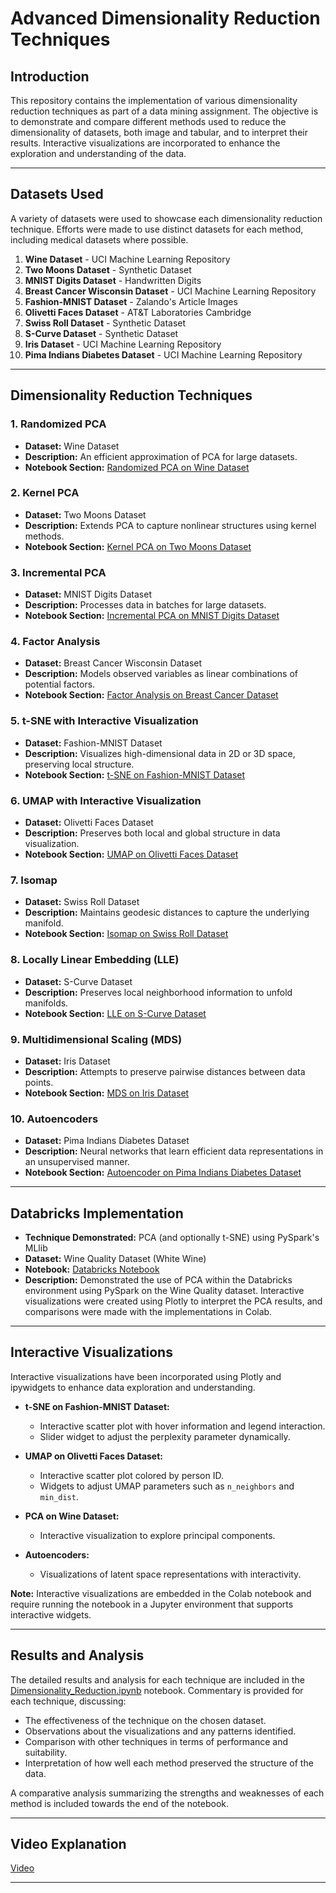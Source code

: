 


# **Advanced Dimensionality Reduction Techniques**

## **Introduction**

This repository contains the implementation of various dimensionality reduction techniques as part of a data mining assignment. The objective is to demonstrate and compare different methods used to reduce the dimensionality of datasets, both image and tabular, and to interpret their results. Interactive visualizations are incorporated to enhance the exploration and understanding of the data.

---

## **Datasets Used**

A variety of datasets were used to showcase each dimensionality reduction technique. Efforts were made to use distinct datasets for each method, including medical datasets where possible.

1. **Wine Dataset** - UCI Machine Learning Repository
2. **Two Moons Dataset** - Synthetic Dataset
3. **MNIST Digits Dataset** - Handwritten Digits
4. **Breast Cancer Wisconsin Dataset** - UCI Machine Learning Repository
5. **Fashion-MNIST Dataset** - Zalando's Article Images
6. **Olivetti Faces Dataset** - AT&T Laboratories Cambridge
7. **Swiss Roll Dataset** - Synthetic Dataset
8. **S-Curve Dataset** - Synthetic Dataset
9. **Iris Dataset** - UCI Machine Learning Repository
10. **Pima Indians Diabetes Dataset** - UCI Machine Learning Repository

---

## **Dimensionality Reduction Techniques**

### **1. Randomized PCA**

- **Dataset:** Wine Dataset
- **Description:** An efficient approximation of PCA for large datasets.
- **Notebook Section:** [Randomized PCA on Wine Dataset](https://colab.research.google.com/drive/1QcwvtkllAH1WT57okBWreCO-uMPRgBVo?usp=sharing#scrollTo=2knflH9sBfFA)

### **2. Kernel PCA**

- **Dataset:** Two Moons Dataset
- **Description:** Extends PCA to capture nonlinear structures using kernel methods.
- **Notebook Section:** [Kernel PCA on Two Moons Dataset]((https://colab.research.google.com/drive/1QcwvtkllAH1WT57okBWreCO-uMPRgBVo?usp=sharing#scrollTo=HQ-sHaBOCCHl))

### **3. Incremental PCA**

- **Dataset:** MNIST Digits Dataset
- **Description:** Processes data in batches for large datasets.
- **Notebook Section:** [Incremental PCA on MNIST Digits Dataset](https://colab.research.google.com/drive/1QcwvtkllAH1WT57okBWreCO-uMPRgBVo?usp=sharing#scrollTo=S-MS0FWGCMyR)

### **4. Factor Analysis**

- **Dataset:** Breast Cancer Wisconsin Dataset
- **Description:** Models observed variables as linear combinations of potential factors.
- **Notebook Section:** [Factor Analysis on Breast Cancer Dataset](https://colab.research.google.com/drive/1QcwvtkllAH1WT57okBWreCO-uMPRgBVo?usp=sharing#scrollTo=H_j7SyYICagr)

### **5. t-SNE with Interactive Visualization**

- **Dataset:** Fashion-MNIST Dataset
- **Description:** Visualizes high-dimensional data in 2D or 3D space, preserving local structure.
- **Notebook Section:** [t-SNE on Fashion-MNIST Dataset](https://colab.research.google.com/drive/1QcwvtkllAH1WT57okBWreCO-uMPRgBVo?usp=sharing#scrollTo=6LKsI037ClDz)

### **6. UMAP with Interactive Visualization**

- **Dataset:** Olivetti Faces Dataset
- **Description:** Preserves both local and global structure in data visualization.
- **Notebook Section:** [UMAP on Olivetti Faces Dataset](https://colab.research.google.com/drive/1QcwvtkllAH1WT57okBWreCO-uMPRgBVo?usp=sharing#scrollTo=sXhmJAcXC2bP)

### **7. Isomap**

- **Dataset:** Swiss Roll Dataset
- **Description:** Maintains geodesic distances to capture the underlying manifold.
- **Notebook Section:** [Isomap on Swiss Roll Dataset](https://colab.research.google.com/drive/1QcwvtkllAH1WT57okBWreCO-uMPRgBVo?usp=sharing#scrollTo=CQ7FI77KDBgQ)

### **8. Locally Linear Embedding (LLE)**

- **Dataset:** S-Curve Dataset
- **Description:** Preserves local neighborhood information to unfold manifolds.
- **Notebook Section:** [LLE on S-Curve Dataset](https://colab.research.google.com/drive/1QcwvtkllAH1WT57okBWreCO-uMPRgBVo?usp=sharing#scrollTo=CGwfs7dJDPlv)

### **9. Multidimensional Scaling (MDS)**

- **Dataset:** Iris Dataset
- **Description:** Attempts to preserve pairwise distances between data points.
- **Notebook Section:** [MDS on Iris Dataset](https://colab.research.google.com/drive/1QcwvtkllAH1WT57okBWreCO-uMPRgBVo?usp=sharing#scrollTo=-D56BTsbDZVH)

### **10. Autoencoders**

- **Dataset:** Pima Indians Diabetes Dataset
- **Description:** Neural networks that learn efficient data representations in an unsupervised manner.
- **Notebook Section:** [Autoencoder on Pima Indians Diabetes Dataset](https://colab.research.google.com/drive/1QcwvtkllAH1WT57okBWreCO-uMPRgBVo?usp=sharing#scrollTo=N7xMdWXMDi8S)

---

## **Databricks Implementation**

- **Technique Demonstrated:** PCA (and optionally t-SNE) using PySpark's MLlib
- **Dataset:** Wine Quality Dataset (White Wine)
- **Notebook:** [Databricks Notebook](https://databricks-prod-cloudfront.cloud.databricks.com/public/4027ec902e239c93eaaa8714f173bcfc/1196590387878783/3824503541987814/7015553223106851/latest.html)
- **Description:** Demonstrated the use of PCA within the Databricks environment using PySpark on the Wine Quality dataset. Interactive visualizations were created using Plotly to interpret the PCA results, and comparisons were made with the implementations in Colab.

---

## **Interactive Visualizations**

Interactive visualizations have been incorporated using Plotly and ipywidgets to enhance data exploration and understanding.

- **t-SNE on Fashion-MNIST Dataset:**
  - Interactive scatter plot with hover information and legend interaction.
  - Slider widget to adjust the perplexity parameter dynamically.

- **UMAP on Olivetti Faces Dataset:**
  - Interactive scatter plot colored by person ID.
  - Widgets to adjust UMAP parameters such as `n_neighbors` and `min_dist`.

- **PCA on Wine Dataset:**
  - Interactive visualization to explore principal components.

- **Autoencoders:**
  - Visualizations of latent space representations with interactivity.

**Note:** Interactive visualizations are embedded in the Colab notebook and require running the notebook in a Jupyter environment that supports interactive widgets.

---

## **Results and Analysis**

The detailed results and analysis for each technique are included in the [Dimensionality_Reduction.ipynb](https://colab.research.google.com/drive/1QcwvtkllAH1WT57okBWreCO-uMPRgBVo?usp=sharing) notebook. Commentary is provided for each technique, discussing:

- The effectiveness of the technique on the chosen dataset.
- Observations about the visualizations and any patterns identified.
- Comparison with other techniques in terms of performance and suitability.
- Interpretation of how well each method preserved the structure of the data.

A comparative analysis summarizing the strengths and weaknesses of each method is included towards the end of the notebook.

---

## **Video Explanation**
[Video](https://youtu.be/gcKR-pJS-Yo)

---

